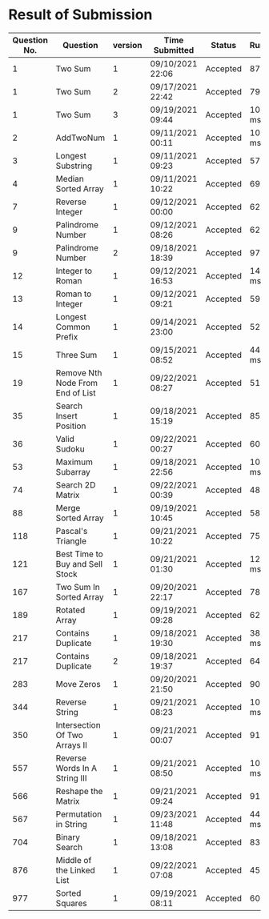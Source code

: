 # Result of Submission

| Question No. | Question | version | Time Submitted | Status | Runtime | Memory | Language | Runtime Percentile | Memory Percentile |
|---|---|---|---|---|---|---|---|---|---|
| 1 | Two Sum | 1 | 09/10/2021 22:06 | Accepted | 870 ms | 69.8 MB | Scala | 12.9% | 12.9% |
| 1 | Two Sum | 2 | 09/17/2021 22:42 | Accepted | 796 ms | 70.3 MB | Scala | 28.69% | 20.78% |
| 1 | Two Sum | 3 | 09/19/2021 09:44 | Accepted | 1018 ms | 75.6 MB | Scala | 33.47% | 20.67% |
| 2 | AddTwoNum | 1 | 09/11/2021 00:11 | Accepted | 1018 ms | 75.6 MB | scala | 8.9% | 15.7% |
| 3 | Longest Substring | 1 | 09/11/2021 09:23 | Accepted | 572 ms | 51.8 MB | scala | 57% | 61% |
| 4 | Median Sorted Array | 1 | 09/11/2021 10:22 | Accepted | 692 ms | 55.4 MB | scala | 46% | 39% |
| 7 | Reverse Integer | 1 | 09/12/2021 00:00 | Accepted | 624 ms | 61.4 MB | scala | 10.75% | 5.38% |
| 9 | Palindrome Number | 1 | 09/12/2021 08:26 | Accepted | 628 ms | 53.2 MB | scala | 13% | 14.8% |
| 9 | Palindrome Number | 2 | 09/18/2021 18:39 | Accepted | 979 ms | 83.2 MB | scala | 5.18% | 6.22% |
| 12 | Integer to Roman | 1 | 09/12/2021 16:53 | Accepted | 1456 ms | 90.8 MB | scala | 6.56% | 6.56% |
| 13 | Roman to Integer | 1 | 09/12/2021 09:21 | Accepted | 596 ms | 51.8 MB | scala | 27.6% | 46.6% |
| 14 | Longest Common Prefix | 1 | 09/14/2021 23:00 | Accepted | 524 ms | 51.5 MB | scala | 39.8% | 42.1% |
| 15 | Three Sum | 1 | 09/15/2021 08:52 | Accepted | 4425 ms | 441.4 MB | scala | 6.85% | 5.48% |
| 19 | Remove Nth Node From End of List | 1 | 09/22/2021 08:27 | Accepted | 512 ms | 53.9 MB | scala | 43.10% | 44.83% |
| 35 | Search Insert Position | 1 | 09/18/2021 15:19 | Accepted | 859 ms | 67.3 MB | scala | 6.02% | 13.25% |
| 36 | Valid Sudoku | 1 | 09/22/2021 00:27 | Accepted | 608 ms | 52.7 MB | scala | 29.41% | 44.12% |
| 53 | Maximum Subarray | 1 | 09/18/2021 22:56 | Accepted | 1033 ms | 183.3 MB | scala | 5.30% | 5.30% |
| 74 | Search 2D Matrix | 1 | 09/22/2021 00:39 | Accepted | 484 ms | 51.4 MB | scala | 42.86% | 42.86% |
| 88 | Merge Sorted Array | 1 | 09/19/2021 10:45 | Accepted | 585 ms | 63.8 MB | scala | 16.67% | 5.56% |
| 118 | Pascal's Triangle | 1 | 09/21/2021 10:22 | Accepted | 751 ms | 61.1 MB | scala | 27.12% | 13.56% |
| 121 | Best Time to Buy and Sell Stock | 1 | 09/21/2021 01:30 | Accepted | 1278 ms | 90 MB | scala | 5.21% | 20.83% |
| 167 | Two Sum In Sorted Array | 1 | 09/20/2021 22:17 | Accepted | 785 ms | 66.9 MB | scala | 36.21% | 29.31% |
| 189 | Rotated Array | 1 | 09/19/2021 09:28 | Accepted | 620 ms | 63 MB | scala | 86.36% | 96.97% |
| 217 | Contains Duplicate | 1 | 09/18/2021 19:30 | Accepted | 3805 ms | 734.6 MB | scala | 5.08% | 5.08% |
| 217 | Contains Duplicate | 2 | 09/18/2021 19:37 | Accepted | 648 ms | 59.1 MB | scala | 50.85% | 77.12% |
| 283 | Move Zeros | 1 | 09/20/2021 21:50 | Accepted | 908 ms | 67.9 MB | scala | 12.50% | 20.83% |
| 344 | Reverse String | 1 | 09/21/2021 08:23 | Accepted | 1092 ms | 86.2 MB | scala | 20% | 30% |
| 350 | Intersection Of Two Arrays II | 1 | 09/21/2021 00:07 | Accepted | 914 ms | 69.4 MB | scala | 20.15% | 12.69% |
| 557 | Reverse Words In A String III | 1 | 09/21/2021 08:50 | Accepted | 1005 ms | 81.6 MB | scala | 18.52% | 25.93% |
| 566 | Reshape the Matrix | 1 | 09/21/2021 09:24 | Accepted | 917 ms | 79.2 MB | scala | 38.46% | 7.69% |
| 567 | Permutation in String | 1 | 09/23/2021 11:48 | Accepted | 4408 ms | 56.4 MB | scala | 17.39% | 34.78% |
| 704 | Binary Search | 1 | 09/18/2021 13:08 | Accepted | 839 ms | 84.3 MB | scala | 41.86% | 10.46% |
| 876 | Middle of the Linked List | 1 | 09/22/2021 07:08 | Accepted | 452 ms | 53.4 MB | scala | 67.74% | 48.39% |
| 977 | Sorted Squares | 1 | 09/19/2021 08:11 | Accepted | 604 ms | 53.1 MB | scala | 73.47% | 58.16% |